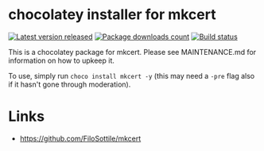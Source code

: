 # chocolatey installer for mkcert

[![Latest version released](https://img.shields.io/chocolatey/v/mkcert.svg)](https://chocolatey.org/packages/mkcert)
[![Package downloads count](https://img.shields.io/chocolatey/dt/mkcert.svg)](https://chocolatey.org/packages/mkcert)
[![Build status](https://ci.appveyor.com/api/projects/status/2h4xf63mmnxg3yyi/branch/master?svg=true)](https://ci.appveyor.com/project/StefanScherer/choco-mkcert/branch/master)

This is a chocolatey package for mkcert. Please see MAINTENANCE.md
for information on how to upkeep it.

To use, simply run `choco install mkcert -y` (this may need a `-pre`
flag also if it hasn't gone through moderation).

# Links

* https://github.com/FiloSottile/mkcert
